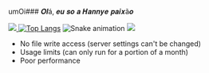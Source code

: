 umOi### 𝑶𝒍á, 𝒆𝒖 𝒔𝒐 𝒂 𝑯𝒂𝒏𝒏𝒚𝒆 𝒑𝒂𝒊𝒙ã𝒐

<a href="https://www.instagram.com/USERNAME" alt="Instagram" target="_blank"> <img src="https://img.shields.io/badge/-Instagram-DF0174?style=for-the-badge&labelColor=DF0174&logo=instagram&logoColor=white&link=https://www.instagram.com/USERNAME"> </a>[![Top Langs](https://github-readme-stats.vercel.app/api/top-langs/?username=USERNAME&layout=compact)](https://github.com/USERNAME/github-readme-stats)
![Snake animation](https://github.com/USERNAME/USERNAME/blob/output/github-contribution-grid-snake.svg)
![](name-of-giphy.gif)

- No file write access (server settings can't be changed)
- Usage limits (can only run for a portion of a month)
- Poor performance

